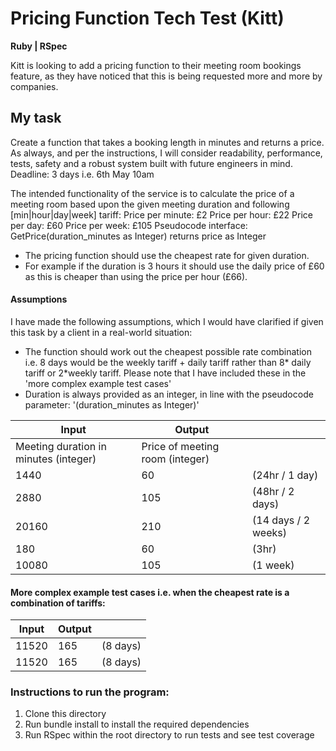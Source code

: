 # Pricing Function Tech Test (Kitt)

**Ruby | RSpec**

Kitt is looking to add a pricing function to their meeting
room bookings feature, as they have noticed that this is being
requested more and more by companies.

## My task

Create a function that takes a booking length in minutes
and returns a price. As always, and per the instructions, I will consider readability, performance, tests, safety and a robust system built with future engineers in mind.
Deadline: 3 days i.e. 6th May 10am

The intended functionality of the service is to calculate the price of a
meeting room based upon the given meeting duration and following
[min|hour|day|week] tariff:
Price per minute: £2
Price per hour: £22
Price per day: £60
Price per week: £105
Pseudocode interface:
GetPrice(duration_minutes as Integer) returns price as Integer

- The pricing function should use the cheapest rate for given
  duration.
- For example if the duration is 3 hours it should use the daily price
  of £60 as this is cheaper than using the price per hour (£66).

#### Assumptions

I have made the following assumptions, which I would have clarified if given this task by a client in a real-world situation:

- The function should work out the cheapest possible rate combination i.e. 8 days would be the weekly tariff + daily tariff rather than 8* daily tariff or 2*weekly tariff. Please note that I have included these in the 'more complex example test cases'
- Duration is always provided as an integer, in line with the pseudocode parameter: '(duration_minutes as Integer)'

| Input                                 | Output                          |                     |
| ------------------------------------- | ------------------------------- | ------------------- |
| Meeting duration in minutes (integer) | Price of meeting room (integer) |
| 1440                                  | 60                              | (24hr / 1 day)      |
| 2880                                  | 105                             | (48hr / 2 days)     |
| 20160                                 | 210                             | (14 days / 2 weeks) |
| 180                                   | 60                              | (3hr)               |
| 10080                                 | 105                             | (1 week)            |

#### More complex example test cases i.e. when the cheapest rate is a combination of tariffs:

| Input | Output |          |
| ----- | ------ | -------- |
| 11520 | 165    | (8 days) |
| 11520 | 165    | (8 days) |

### Instructions to run the program:

1. Clone this directory
2. Run bundle install to install the required dependencies
3. Run RSpec within the root directory to run tests and see test coverage
